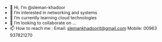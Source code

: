 - 👋 Hi, I’m @sleman-khadoor
- 👀 I’m interested in networking and systems
- 🌱 I’m currently learning cloud technologies
- 💞️ I’m looking to collaborate on ...
- 📫 How to reach me :
          Email: slemankhadoorit@gmail.com
          Mobile: 00963 937821270

<!---
sleman-khadoor/sleman-khadoor is a ✨ special ✨ repository because its `README.md` (this file) appears on your GitHub profile.
You can click the Preview link to take a look at your changes.
--->
